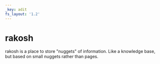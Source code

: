```yaml
---
_key: adit
fs_layout: '1.2'
---
```


# rakosh

rakosh is a place to store "nuggets" of information. Like a knowledge base, but based on small nuggets rather than pages.
